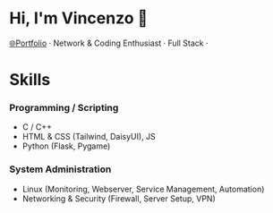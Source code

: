 # Hi, I'm Vincenzo 👋  
[🌐Portfolio](https://enzoware.dpdns.org) · Network & Coding Enthusiast · Full Stack ·

# Skills
### Programming / Scripting
- C / C++
- HTML & CSS (Tailwind, DaisyUI), JS
- Python (Flask, Pygame)

### System Administration
- Linux (Monitoring, Webserver, Service Management, Automation)
- Networking & Security (Firewall, Server Setup, VPN)
